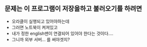 ## 문제는 이 프로그램이 저장을하고 불러오기를 하려면
- 오라클이 실행되고 있어야하는데
- 그러면 노트북이 켜져있고
- 내가 정한 english맨이 연결되어 있어야 한다는 것이다....
- 그니까 외부 서버... 를 써야겟지?
